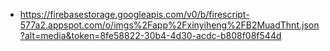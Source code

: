 - https://firebasestorage.googleapis.com/v0/b/firescript-577a2.appspot.com/o/imgs%2Fapp%2Fxinyiheng%2FB2MuadThnt.json?alt=media&token=8fe58822-30b4-4d30-acdc-b808f08f544d
